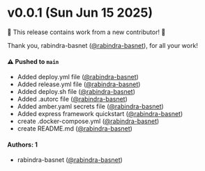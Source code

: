 # v0.0.1 (Sun Jun 15 2025)

:tada: This release contains work from a new contributor! :tada:

Thank you, rabindra-basnet ([@rabindra-basnet](https://github.com/rabindra-basnet)), for all your work!

#### ⚠️ Pushed to `main`

- Added deploy.yml file ([@rabindra-basnet](https://github.com/rabindra-basnet))
- Added release.yml file ([@rabindra-basnet](https://github.com/rabindra-basnet))
- Added deploy.sh file ([@rabindra-basnet](https://github.com/rabindra-basnet))
- Added .autorc file ([@rabindra-basnet](https://github.com/rabindra-basnet))
- Added amber.yaml secrets file ([@rabindra-basnet](https://github.com/rabindra-basnet))
- Added express framework quickstart ([@rabindra-basnet](https://github.com/rabindra-basnet))
- create .docker-compose.yml ([@rabindra-basnet](https://github.com/rabindra-basnet))
- create README.md ([@rabindra-basnet](https://github.com/rabindra-basnet))

#### Authors: 1

- rabindra-basnet ([@rabindra-basnet](https://github.com/rabindra-basnet))
